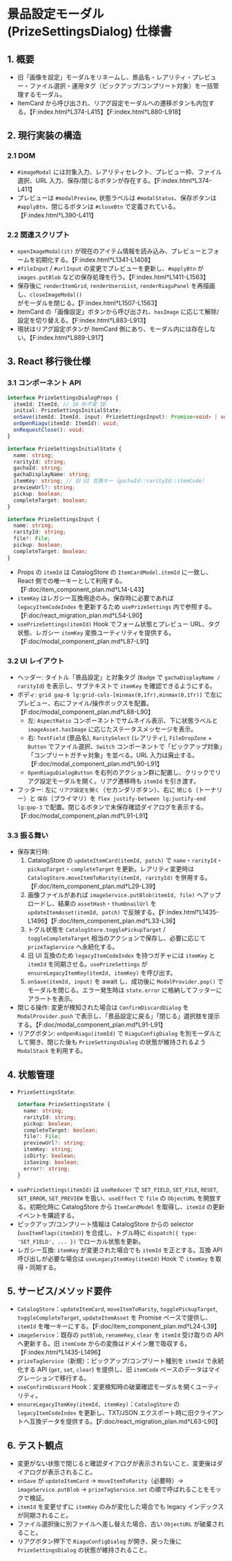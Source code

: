 # 景品設定モーダル (PrizeSettingsDialog) 仕様書

## 1. 概要
- 旧「画像を設定」モーダルをリネームし、景品名・レアリティ・プレビュー・ファイル選択・運用タグ（ピックアップ/コンプリート対象）を一括管理するモーダル。
- ItemCard から呼び出され、リアグ設定モーダルへの遷移ボタンも内包する。【F:index.html†L374-L415】【F:index.html†L880-L918】

## 2. 現行実装の構造
### 2.1 DOM
- `#imageModal` には対象入力、レアリティセレクト、プレビュー枠、ファイル選択、URL 入力、保存/閉じるボタンが存在する。【F:index.html†L374-L411】
- プレビューは `#modalPreview`, 状態ラベルは `#modalStatus`、保存ボタンは `#applyBtn`、閉じるボタンは `#closeBtn` で定義されている。【F:index.html†L390-L411】

### 2.2 関連スクリプト
- `openImageModal(it)` が現在のアイテム情報を読み込み、プレビューとフォームを初期化する。【F:index.html†L1341-L1408】
- `#fileInput` / `#urlInput` の変更でプレビューを更新し、`#applyBtn` が `images.putBlob` などの保存処理を行う。【F:index.html†L1411-L1563】
- 保存後に `renderItemGrid`, `renderUsersList`, `renderRiaguPanel` を再描画し、`closeImageModal()` がモーダルを閉じる。【F:index.html†L1507-L1563】
- ItemCard の「画像設定」ボタンから呼び出され、`hasImage` に応じて解除/設定を切り替える。【F:index.html†L883-L913】
- 現状はリアグ設定ボタンが ItemCard 側にあり、モーダル内には存在しない。【F:index.html†L889-L917】

## 3. React 移行後仕様
### 3.1 コンポーネント API
```ts
interface PrizeSettingsDialogProps {
  itemId: ItemId; // 10 桁不変 ID
  initial: PrizeSettingsInitialState;
  onSave(itemId: ItemId, input: PrizeSettingsInput): Promise<void> | void;
  onOpenRiagu(itemId: ItemId): void;
  onRequestClose(): void;
}

interface PrizeSettingsInitialState {
  name: string;
  rarityId: string;
  gachaId: string;
  gachaDisplayName: string;
  itemKey: string; // 旧 UI 互換キー（gachaId::rarityId::itemCode）
  previewUrl?: string;
  pickup: boolean;
  completeTarget: boolean;
}

interface PrizeSettingsInput {
  name: string;
  rarityId: string;
  file?: File;
  pickup: boolean;
  completeTarget: boolean;
}
```
- Props の `itemId` は CatalogStore の `ItemCardModel.itemId` に一致し、React 側での唯一キーとして利用する。【F:doc/item_component_plan.md†L14-L43】
- `itemKey` はレガシー互換用途のみ。保存時に必要であれば `legacyItemCodeIndex` を更新するため `usePrizeSettings` 内で参照する。【F:doc/react_migration_plan.md†L54-L90】
- `usePrizeSettings(itemId)` Hook でフォーム状態とプレビュー URL、タグ状態、レガシー `itemKey` 変換ユーティリティを提供する。【F:doc/modal_component_plan.md†L87-L91】

### 3.2 UI レイアウト
- ヘッダー: タイトル「景品設定」と対象タグ (`Badge` で `gachaDisplayName / rarityId`) を表示し、サブテキストで `itemKey` を確認できるようにする。
- ボディ: `grid gap-6 lg:grid-cols-[minmax(0,1fr),minmax(0,1fr)]` で左にプレビュー、右にファイル/操作ボックスを配置。【F:doc/modal_component_plan.md†L88-L90】
  - 左: `AspectRatio` コンポーネントでサムネイル表示、下に状態ラベルと `imageAsset.hasImage` に応じたステータスメッセージを表示。
  - 右: `TextField` (景品名), `RaritySelect` (レアリティ), `FileDropZone` + `Button` でファイル選択、`Switch` コンポーネントで「ピックアップ対象」「コンプリートガチャ対象」を並べる。URL 入力は廃止する。【F:doc/modal_component_plan.md†L90-L91】
  - `OpenRiaguDialogButton` を右列のアクション群に配置し、クリックでリアグ設定モーダルを開く。リアグ遷移時も `itemId` を引き渡す。
- フッター: 左に `リアグ設定を開く`（セカンダリボタン）、右に `閉じる`（トーナリー）と `保存`（プライマリ）を `flex justify-between lg:justify-end lg:gap-3` で配置。閉じるボタンで未保存確認ダイアログを表示する。【F:doc/modal_component_plan.md†L91-L91】

### 3.3 振る舞い
- 保存実行時:
  1. CatalogStore の `updateItemCard(itemId, patch)` で `name`・`rarityId`・`pickupTarget`・`completeTarget` を更新。レアリティ変更時は `CatalogStore.moveItemToRarity(itemId, rarityId)` を併用する。【F:doc/item_component_plan.md†L29-L39】
  2. 画像ファイルがあれば `imageService.putBlob(itemId, file)` へアップロードし、結果の `assetHash`・`thumbnailUrl` を `updateItemAsset(itemId, patch)` で反映する。【F:index.html†L1435-L1496】【F:doc/item_component_plan.md†L33-L36】
  3. トグル状態を `CatalogStore.togglePickupTarget` / `toggleCompleteTarget` 相当のアクションで保存し、必要に応じて `prizeTagService` へ永続化する。
  4. 旧 UI 互換のため `legacyItemCodeIndex` を持つガチャには `itemKey` と `itemId` を同期させる。`usePrizeSettings` が `ensureLegacyItemKey(itemId, itemKey)` を呼び出す。
  5. `onSave(itemId, input)` を await し、成功後に `ModalProvider.pop()` でモーダルを閉じる。エラー発生時は `state.error` に格納してフッターにアラートを表示。
- 閉じる操作: 変更が検知された場合は `ConfirmDiscardDialog` を `ModalProvider.push` で表示し、「景品設定に戻る」「閉じる」選択肢を提示する。【F:doc/modal_component_plan.md†L91-L91】
- リアグボタン: `onOpenRiagu(itemId)` で `RiaguConfigDialog` を別モーダルとして開き、閉じた後も `PrizeSettingsDialog` の状態が維持されるよう `ModalStack` を利用する。

## 4. 状態管理
- `PrizeSettingsState`:
  ```ts
  interface PrizeSettingsState {
    name: string;
    rarityId: string;
    pickup: boolean;
    completeTarget: boolean;
    file?: File;
    previewUrl?: string;
    itemKey: string;
    isDirty: boolean;
    isSaving: boolean;
    error?: string;
  }
  ```
- `usePrizeSettings(itemId)` は `useReducer` で `SET_FIELD`, `SET_FILE`, `RESET`, `SET_ERROR`, `SET_PREVIEW` を扱い、`useEffect` で `file` の `ObjectURL` を開放する。初期化時に CatalogStore から `ItemCardModel` を取得し、`itemId` の更新イベントを購読する。
- ピックアップ/コンプリート情報は CatalogStore からの selector (`useItemFlags(itemId)`) を合成し、トグル時に `dispatch({ type: 'SET_FIELD', ... })` でローカル状態を更新。
- レガシー互換: `itemKey` が変更された場合でも `itemId` を正とする。互換 API 呼び出しが必要な場合は `useLegacyItemKey(itemId)` Hook で `itemKey` を取得・同期する。

## 5. サービス/メソッド要件
- `CatalogStore`：`updateItemCard`, `moveItemToRarity`, `togglePickupTarget`, `toggleCompleteTarget`, `updateItemAsset` を Promise ベースで提供し、`itemId` を唯一キーにする。【F:doc/item_component_plan.md†L24-L39】
- `imageService`：既存の `putBlob`, `renameKey`, `clear` を `itemId` 受け取りの API へ更新する。旧 `itemCode` からの変換はドメイン層で吸収する。【F:index.html†L1435-L1496】
- `prizeTagService`（新規）：ピックアップ/コンプリート種別を `itemId` で永続化する API (`get`, `set`, `clear`) を提供し、旧 `itemCode` ベースのデータはマイグレーションで移行する。
- `useConfirmDiscard` Hook：変更検知時の破棄確認モーダルを開くユーティリティ。
- `ensureLegacyItemKey(itemId, itemKey)`：`CatalogStore` の `legacyItemCodeIndex` を更新し、TXT/JSON エクスポート時に旧クライアントへ互換データを提供する。【F:doc/react_migration_plan.md†L63-L90】

## 6. テスト観点
- 変更がない状態で閉じると確認ダイアログが表示されないこと、変更後はダイアログが表示されること。
- `onSave` が `updateItemCard` → `moveItemToRarity`（必要時）→ `imageService.putBlob` → `prizeTagService.set` の順で呼ばれることをモックで検証。
- `itemId` を変更せずに `itemKey` のみが変化した場合でも legacy インデックスが同期されること。
- ファイル選択後に別ファイルへ差し替えた場合、古い `ObjectURL` が破棄されること。
- リアグボタン押下で `RiaguConfigDialog` が開き、戻った後に `PrizeSettingsDialog` の状態が維持されること。
